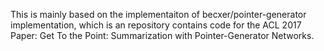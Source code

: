 This is mainly based on the implementaiton of becxer/pointer-generator implementation, which is an repository contains code for the ACL 2017 Paper: Get To the Point: Summarization with Pointer-Generator Networks.
